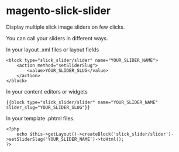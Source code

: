 # magento-slick-slider
Display multiple slick image sliders on few clicks.

You can call your sliders in different ways.

In your layout .xml files or layout fields

```
<block type="slick_slider/slider" name="YOUR_SLIDER_NAME">
    <action method="setSliderSlug">
        <value>YOUR_SLIDER_SLUG</value>
    </action>
</block>
```

In your content editors or widgets

```
{{block type="slick_slider/slider" name="YOUR_SLIDER_NAME" slider_slug="YOUR_SLIDER_SLUG"}}
```

In your template .phtml files.

```
<?php 
    echo $this->getLayout()->createBlock('slick_slider/slider')->setSliderSlug('YOUR_SLIDER_NAME')->toHtml();
?>
```
